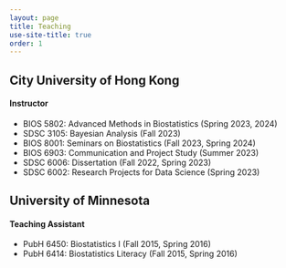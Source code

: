 ```yaml
---
layout: page
title: Teaching
use-site-title: true
order: 1
---
```


## City University of Hong Kong

#### Instructor
- BIOS 5802: Advanced Methods in Biostatistics (Spring 2023, 2024)
- SDSC 3105: Bayesian Analysis (Fall 2023)
- BIOS 8001: Seminars on Biostatistics (Fall 2023, Spring 2024)
- BIOS 6903: Communication and Project Study (Summer 2023)
- SDSC 6006: Dissertation (Fall 2022, Spring 2023)
- SDSC 6002: Research Projects for Data Science (Spring 2023)

## University of Minnesota

#### Teaching Assistant
- PubH 6450: Biostatistics I (Fall 2015, Spring 2016)
- PubH 6414: Biostatistics Literacy (Fall 2015, Spring 2016)
